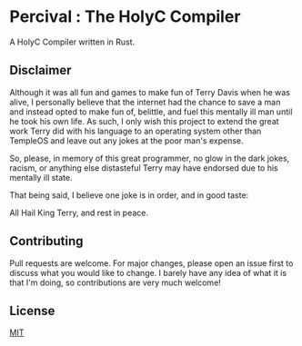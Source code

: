 # Percival : The HolyC Compiler

A HolyC Compiler written in Rust.

## Disclaimer
Although it was all fun and games to make fun of Terry Davis when he was alive, I personally believe that the internet had the chance to save a man and instead opted to make fun of, belittle, and fuel this mentally ill man until he took his own life. As such, I only wish this project to extend the great work Terry did with his language to an operating system other than TempleOS and leave out any jokes at the poor man's expense.

So, please, in memory of this great programmer, no glow in the dark jokes, racism, or anything else distasteful Terry may have endorsed due to his mentally ill state.

That being said, I believe one joke is in order, and in good taste:

All Hail King Terry, and rest in peace.

## Contributing
Pull requests are welcome. For major changes, please open an issue first to discuss what you would like to change. I barely have any idea of what it is that I'm doing, so contributions are very much welcome!

## License
[MIT](https://choosealicense.com/licenses/mit/)
